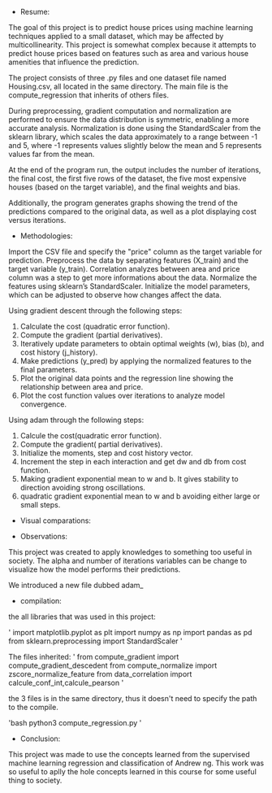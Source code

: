 - Resume:

The goal of this project is to predict house prices using machine learning techniques applied to a small dataset, which may be affected by multicollinearity. This project is somewhat complex because it attempts to predict house prices based on features such as area and various house amenities that influence the prediction.

The project consists of three .py files and one dataset file named Housing.csv, all located in the same directory. The main file is the compute_regression that inherits of others files.

During preprocessing, gradient computation and normalization are performed to ensure the data distribution is symmetric, enabling a more accurate analysis. Normalization is done using the StandardScaler from the sklearn library, which scales the data approximately to a range between -1 and 5, where -1 represents values slightly below the mean and 5 represents values far from the mean.

At the end of the program run, the output includes the number of iterations, the final cost, the first five rows of the dataset, the five most expensive houses (based on the target variable), and the final weights and bias.

Additionally, the program generates graphs showing the trend of the predictions compared to the original data, as well as a plot displaying cost versus iterations.

- Methodologies:

Import the CSV file and specify the "price" column as the target variable for prediction.
Preprocess the data by separating features (X_train) and the target variable (y_train).
Correlation analyzes between area and price column was a step to get more informations about the data.
Normalize the features using sklearn’s StandardScaler.
Initialize the model parameters, which can be adjusted to observe how changes affect the data.

Using gradient descent through the following steps:
1. Calculate the cost (quadratic error function).
2. Compute the gradient (partial derivatives).
3. Iteratively update parameters to obtain optimal weights (w), bias (b), and cost history (j_history).
4. Make predictions (y_pred) by applying the normalized features to the final parameters.
5. Plot the original data points and the regression line showing the relationship between area and price.
6. Plot the cost function values over iterations to analyze model convergence.

Using adam through the following steps:
1. Calcule the cost(quadratic error function).
2. Compute the gradient( partial derivatives).
3. Initialize the moments, step and cost history vector.
4. Increment the step in each interaction and get dw and db from cost function.
5. Making gradient exponential mean to w and b. It gives stability to direction avoiding strong oscillations.
6. quadratic gradient exponential mean to w and b avoiding either large or small steps.

- Visual comparations:


- Observations:

This project was created to apply knowledges to something too useful in society.
The alpha and number of iterations variables can be change to visualize how the model performs their predictions.

We introduced a new file dubbed adam_

- compilation:

the all libraries that was used in this project:

'
import matplotlib.pyplot as plt
import numpy as np
import pandas as pd
from sklearn.preprocessing import StandardScaler
'

The files inherited:
'
from compute_gradient import compute_gradient_descedent
from compute_normalize import zscore_normalize_feature
from data_correlation import calcule_conf_int,calcule_pearson
'

the 3 files is in the same directory, thus it doesn't need to specify the path to the compile.

'bash
python3 compute_regression.py
'

- Conclusion:

This project was made to use the concepts learned from the supervised machine learning regression and classification of Andrew ng. This work was so useful to aplly the hole concepts learned in this course for some useful thing to society.
